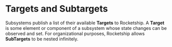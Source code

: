 # Targets and Subtargets

Subsystems publish a list of their available **Targets** to Rocketship. A **Target** is some element or component of a subsystem whose state changes can be observed and set. For organizational purposes, Rocketship allows **SubTargets** to be nested infinitely. 
